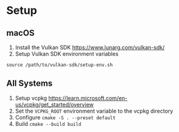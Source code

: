 # Setup

## macOS
1. Install the Vulkan SDK https://www.lunarg.com/vulkan-sdk/
2. Setup Vulkan SDK environment variables
```
source /path/to/vulkan-sdk/setup-env.sh
```

## All Systems
1. Setup vcpkg https://learn.microsoft.com/en-us/vcpkg/get_started/overview
2. Set the `VCPKG_ROOT` environment variable to the vcpkg directory
3. Configure `cmake -S . --preset default`
4. Build `cmake --build build`

